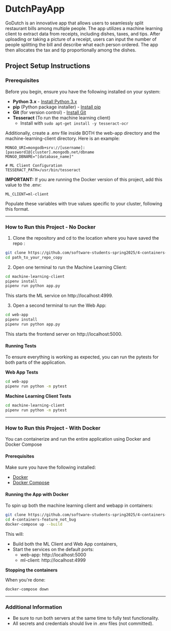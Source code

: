 # DutchPayApp

GoDutch is an innovative app that allows users to seamlessly split restaurant bills among multiple people. The app utilizes a machine learning client to extract data from receipts, including dishes, taxes, and tips. After uploading or taking a picture of a receipt, users can input the number of people splitting the bill and describe what each person ordered. The app then allocates the tax and tip proportionally among the dishes.


## Project Setup Instructions

### Prerequisites

Before you begin, ensure you have the following installed on your system:
- **Python 3.x** - [Install Python 3.x](https://www.python.org/downloads/)
- **pip** (Python package installer) - [Install pip](https://pip.pypa.io/en/stable/)
- **Git** (for version control) - [Install Git](https://git-scm.com/)
- **Tesseract** (To run the machine learning client)
  - Install with `sudo apt-get install -y tesseract-ocr`


Additionally, create a .env file inside BOTH the web-app directory and the machine-learning-client directory. Here is an example:

```dotenv
MONGO_URI=mongodb+srv://[username]:[password]@[cluster].mongodb.net/dbname
MONGO_DBNAME="[database_name]" 

# ML Client Configuration
TESSERACT_PATH=/usr/bin/tesseract
```

**IMPORTANT:** If you are running the Docker version of this project, add this value to the .env:

```dotenv
ML_CLIENT=ml-client
```

Populate these variables with true values specific to your cluster, following this format. 

---
### How to Run this Project - No Docker

1. Clone the repository and cd to the location where you have saved the repo :

 ```bash
git clone https://github.com/software-students-spring2025/4-containers-feature_not_bug.git 
cd path_to_your_repo_copy
 ```
2. Open one terminal to run the Machine Learning Client:

```bash
cd machine-learning-client
pipenv install
pipenv run python app.py
```
This starts the ML service on http://localhost:4999.

3. Open a second terminal to run the Web App:

```bash
cd web-app
pipenv install
pipenv run python app.py
```
This starts the frontend server on http://localhost:5000.


#### Running Tests
To ensure everything is working as expected, you can run the pytests for both parts of the application.

**Web App Tests**

```bash
cd web-app
pipenv run python -m pytest
```

**Machine Learning Client Tests**

``` bash
cd machine-learning-client
pipenv run python -m pytest
```

---
### How to Run this Project - With Docker

You can containerize and run the entire application using Docker and Docker Compose

#### Prerequisites
Make sure you have the following installed:
- [Docker](https://www.docker.com/get-started/)
- [Docker Compose](https://docs.docker.com/compose/install/)

#### Running the App with Docker

To spin up both the machine learning client and webapp in containers:

``` bash
git clone https://github.com/software-students-spring2025/4-containers-feature_not_bug.git
cd 4-containers-feature_not_bug
docker-compose up --build
```

This will:
- Build both the ML Client and Web App containers,
- Start the services on the default ports:
  - web-app: http://localhost:5000
  - ml-client: http://localhost:4999
 

**Stopping the containers**

When you're done:

```bash
docker-compose down
```

---
### Additional Information

- Be sure to run both servers at the same time to fully test functionality.
- All secrets and credentials should live in .env files (not committed).
